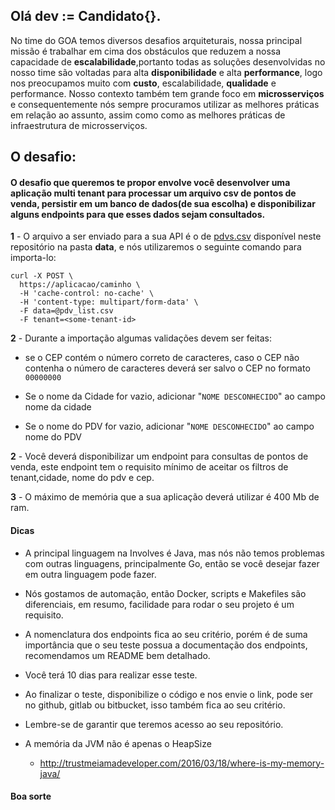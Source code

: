 
## Olá dev := Candidato{}.

No time do GOA temos diversos desafios arquiteturais, nossa principal missão é trabalhar em cima dos obstáculos que reduzem a nossa capacidade de **escalabilidade**,portanto todas as soluções desenvolvidas no nosso time são voltadas para alta **disponibilidade** e alta **performance**, logo nos preocupamos muito com **custo**, escalabilidade, **qualidade** e performance.
Nosso contexto também tem grande foco em **microsserviços** e consequentemente nós sempre procuramos utilizar as melhores práticas em relação ao assunto, assim como como as melhores práticas de infraestrutura de microsserviços.

## O desafio:

#### O desafio que queremos te propor envolve você desenvolver uma aplicação **multi tenant** para processar um arquivo csv de pontos de venda, persistir em um banco de dados(de sua escolha) e disponibilizar alguns endpoints para que esses dados sejam consultados.

**1** - O arquivo a ser enviado para a sua API é o de [pdvs.csv](data/cities.csv) disponível neste repositório na pasta **data**, e nós utilizaremos o seguinte comando para importa-lo:

``` 
curl -X POST \
  https://aplicacao/caminho \
  -H 'cache-control: no-cache' \
  -H 'content-type: multipart/form-data' \
  -F data=@pdv_list.csv
  -F tenant=<some-tenant-id>
``` 

**2** - Durante a importação algumas validações devem ser feitas:
   - se o CEP contém o número correto de caracteres, caso o CEP    não contenha o número de caracteres deverá ser salvo o CEP    no formato `00000000`
   - Se o nome da Cidade for vazio, adicionar "`NOME DESCONHECIDO`" ao campo nome da cidade

   - Se o nome do PDV for vazio, adicionar  "`NOME DESCONHECIDO`" ao campo nome do PDV


**2** - Você deverá disponibilizar um endpoint para consultas de pontos de venda, este endpoint tem o requisito mínimo de aceitar os filtros de tenant,cidade, nome do pdv e cep.

**3** - O máximo de memória que a sua aplicação deverá utilizar é 400 Mb de ram.

#### Dicas

- A principal linguagem na Involves é Java, mas nós não temos problemas com outras linguagens, principalmente Go, então se você desejar fazer em outra linguagem pode fazer.

- Nós gostamos de automação, então Docker, scripts e Makefiles são diferenciais, em resumo, facilidade para rodar o seu projeto é um requisito.

- A nomenclatura dos endpoints fica ao seu critério, porém é de suma importância que o seu teste possua a documentação dos endpoints, recomendamos um README bem detalhado.

- Você terá 10 dias para realizar esse teste.

- Ao finalizar o teste, disponibilize o código e nos envie o link, pode ser no github, gitlab ou bitbucket, isso também fica ao seu critério.

- Lembre-se de garantir que teremos acesso ao seu repositório.

- A memória da JVM não é apenas o HeapSize 
  - http://trustmeiamadeveloper.com/2016/03/18/where-is-my-memory-java/


#### Boa sorte
